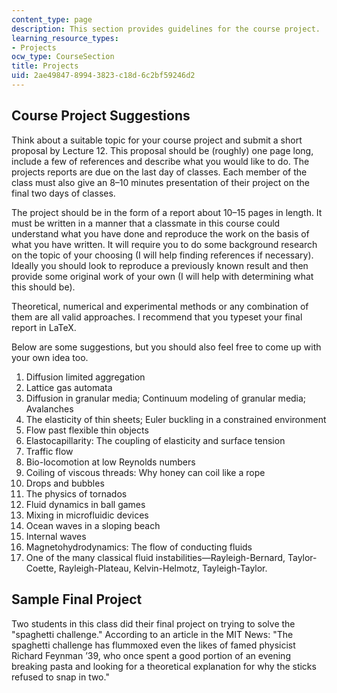```yaml
---
content_type: page
description: This section provides guidelines for the course project.
learning_resource_types:
- Projects
ocw_type: CourseSection
title: Projects
uid: 2ae49847-8994-3823-c18d-6c2bf59246d2
---
```


Course Project Suggestions
--------------------------

Think about a suitable topic for your course project and submit a short proposal by Lecture 12. This proposal should be (roughly) one page long, include a few of references and describe what you would like to do. The projects reports are due on the last day of classes. Each member of the class must also give an 8–10 minutes presentation of their project on the final two days of classes.

The project should be in the form of a report about 10–15 pages in length. It must be written in a manner that a classmate in this course could understand what you have done and reproduce the work on the basis of what you have written. It will require you to do some background research on the topic of your choosing (I will help finding references if necessary). Ideally you should look to reproduce a previously known result and then provide some original work of your own (I will help with determining what this should be).

Theoretical, numerical and experimental methods or any combination of them are all valid approaches. I recommend that you typeset your final report in LaTeX.

Below are some suggestions, but you should also feel free to come up with your own idea too.

1.  Diffusion limited aggregation
2.  Lattice gas automata
3.  Diffusion in granular media; Continuum modeling of granular media; Avalanches
4.  The elasticity of thin sheets; Euler buckling in a constrained environment
5.  Flow past flexible thin objects
6.  Elastocapillarity: The coupling of elasticity and surface tension
7.  Traffic flow
8.  Bio-locomotion at low Reynolds numbers
9.  Coiling of viscous threads: Why honey can coil like a rope
10.  Drops and bubbles
11.  The physics of tornados
12.  Fluid dynamics in ball games
13.  Mixing in microfluidic devices
14.  Ocean waves in a sloping beach
15.  Internal waves
16.  Magnetohydrodynamics: The flow of conducting fluids
17.  One of the many classical fluid instabilities—Rayleigh-Bernard, Taylor-Coette, Rayleigh-Plateau, Kelvin-Helmotz, Tayleigh-Taylor.

Sample Final Project
--------------------

Two students in this class did their final project on trying to solve the "spaghetti challenge." According to an article in the MIT News: "The spaghetti challenge has flummoxed even the likes of famed physicist Richard Feynman ’39, who once spent a good portion of an evening breaking pasta and looking for a theoretical explanation for why the sticks refused to snap in two."